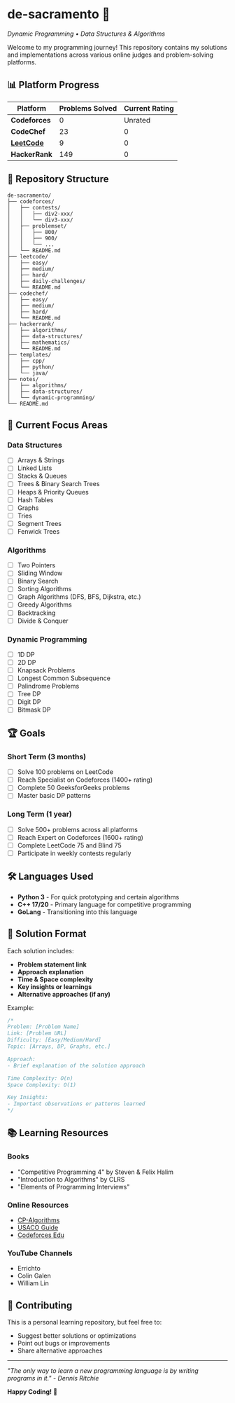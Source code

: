 # de-sacramento 🚀

*Dynamic Programming • Data Structures & Algorithms*

Welcome to my programming journey! This repository contains my solutions and implementations across various online judges and problem-solving platforms.

## 📊 Platform Progress

| Platform | Problems Solved | Current Rating |
|----------|----------------|----------------|
| **Codeforces** | 0 | Unrated |
| **CodeChef** | 23 | 0 |
| [**LeetCode**](https://leetcode.com/u/divijganjoo2003/) | 9 | 0 |
| **HackerRank** | 149 | 0 |

## 📁 Repository Structure

```
de-sacramento/
├── codeforces/
│   ├── contests/
│   │   ├── div2-xxx/
│   │   └── div3-xxx/
│   ├── problemset/
│   │   ├── 800/
│   │   ├── 900/
│   │   └── ...
│   └── README.md
├── leetcode/
│   ├── easy/
│   ├── medium/
│   ├── hard/
│   ├── daily-challenges/
│   └── README.md
├── codechef/
│   ├── easy/
│   ├── medium/
│   ├── hard/
│   └── README.md
├── hackerrank/
│   ├── algorithms/
│   ├── data-structures/
│   ├── mathematics/
│   └── README.md
├── templates/
│   ├── cpp/
│   ├── python/
│   └── java/
├── notes/
│   ├── algorithms/
│   ├── data-structures/
│   └── dynamic-programming/
└── README.md
```

## 🎯 Current Focus Areas

### Data Structures
- [ ] Arrays & Strings
- [ ] Linked Lists
- [ ] Stacks & Queues
- [ ] Trees & Binary Search Trees
- [ ] Heaps & Priority Queues
- [ ] Hash Tables
- [ ] Graphs
- [ ] Tries
- [ ] Segment Trees
- [ ] Fenwick Trees

### Algorithms
- [ ] Two Pointers
- [ ] Sliding Window
- [ ] Binary Search
- [ ] Sorting Algorithms
- [ ] Graph Algorithms (DFS, BFS, Dijkstra, etc.)
- [ ] Greedy Algorithms
- [ ] Backtracking
- [ ] Divide & Conquer

### Dynamic Programming
- [ ] 1D DP
- [ ] 2D DP
- [ ] Knapsack Problems
- [ ] Longest Common Subsequence
- [ ] Palindrome Problems
- [ ] Tree DP
- [ ] Digit DP
- [ ] Bitmask DP

## 🏆 Goals

### Short Term (3 months)
- [ ] Solve 100 problems on LeetCode
- [ ] Reach Specialist on Codeforces (1400+ rating)
- [ ] Complete 50 GeeksforGeeks problems
- [ ] Master basic DP patterns

### Long Term (1 year)
- [ ] Solve 500+ problems across all platforms
- [ ] Reach Expert on Codeforces (1600+ rating)
- [ ] Complete LeetCode 75 and Blind 75
- [ ] Participate in weekly contests regularly

## 🛠️ Languages Used

- **Python 3** - For quick prototyping and certain algorithms
- **C++ 17/20** - Primary language for competitive programming
- **GoLang** - Transitioning into this language

## 📝 Solution Format

Each solution includes:
- **Problem statement link**
- **Approach explanation**
- **Time & Space complexity**
- **Key insights or learnings**
- **Alternative approaches (if any)**

Example:
```cpp
/*
Problem: [Problem Name]
Link: [Problem URL]
Difficulty: [Easy/Medium/Hard]
Topic: [Arrays, DP, Graphs, etc.]

Approach:
- Brief explanation of the solution approach

Time Complexity: O(n)
Space Complexity: O(1)

Key Insights:
- Important observations or patterns learned
*/
```

## 📚 Learning Resources

### Books
- "Competitive Programming 4" by Steven & Felix Halim
- "Introduction to Algorithms" by CLRS
- "Elements of Programming Interviews"

### Online Resources
- [CP-Algorithms](https://cp-algorithms.com/)
- [USACO Guide](https://usaco.guide/)
- [Codeforces Edu](https://codeforces.com/edu/courses)

### YouTube Channels
- Errichto
- Colin Galen
- William Lin

## 🤝 Contributing

This is a personal learning repository, but feel free to:
- Suggest better solutions or optimizations
- Point out bugs or improvements
- Share alternative approaches

---

*"The only way to learn a new programming language is by writing programs in it." - Dennis Ritchie*

**Happy Coding! 🎉**
